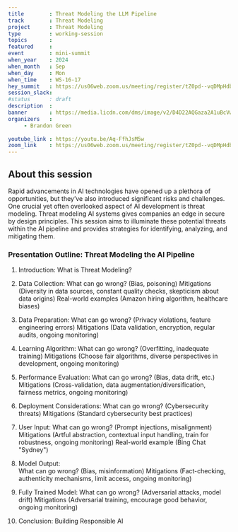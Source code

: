```yaml
---
title        : Threat Modeling the LLM Pipeline
track        : Threat Modeling
project      : Threat Modeling
type         : working-session
topics       : 
featured     :
event        : mini-summit
when_year    : 2024
when_month   : Sep
when_day     : Mon
when_time    : WS-16-17
hey_summit   : https://us06web.zoom.us/meeting/register/tZ0pd--vqDMpHdb22y_ipx7lNs4BwxFhokzI
session_slack:
#status      : draft
description  :
banner       : https://media.licdn.com/dms/image/v2/D4D22AQGaza2A1uBcVw/feedshare-shrink_2048_1536/feedshare-shrink_2048_1536/0/1725395698367?e=2147483647&v=beta&t=75_8Cngo7Wfv8_1xl7aRaHooiloL6kQc2n4GEo69r5I
organizers   :
     - Brandon Green
    
youtube_link : https://youtu.be/Aq-FfhJsM5w
zoom_link    : https://us06web.zoom.us/meeting/register/tZ0pd--vqDMpHdb22y_ipx7lNs4BwxFhokzI
---
```


## About this session
Rapid advancements in AI technologies have opened up a plethora of opportunities, but they’ve also introduced significant risks and challenges. One crucial yet often overlooked aspect of AI development is threat modeling. Threat modeling AI systems gives companies an edge in secure by design principles. This session aims to illuminate these potential threats within the AI pipeline and provides strategies for identifying, analyzing, and mitigating them.

### Presentation Outline: Threat Modeling the AI Pipeline

1. Introduction: What is Threat Modeling?

2. Data Collection:
What can go wrong? (Bias, poisoning)
Mitigations (Diversity in data sources, constant quality checks, skepticism about data origins)
Real-world examples (Amazon hiring algorithm, healthcare biases)

3. Data Preparation:
What can go wrong? (Privacy violations, feature engineering errors)
Mitigations (Data validation, encryption, regular audits, ongoing monitoring)

4. Learning Algorithm:
What can go wrong? (Overfitting, inadequate training)
Mitigations (Choose fair algorithms, diverse perspectives in development, ongoing monitoring)

5. Performance Evaluation:
What can go wrong? (Bias, data drift, etc.)
Mitigations (Cross-validation, data augmentation/diversification, fairness metrics, ongoing monitoring)

6. Deployment Considerations:
What can go wrong? (Cybersecurity threats)
Mitigations (Standard cybersecurity best practices)

7. User Input:
What can go wrong? (Prompt injections, misalignment)
Mitigations (Artful abstraction, contextual input handling, train for robustness, ongoing monitoring)
Real-world example (Bing Chat "Sydney")

8. Model Output:  
What can go wrong? (Bias, misinformation)
Mitigations (Fact-checking, authenticity mechanisms, limit access, ongoing monitoring)

9. Fully Trained Model:
What can go wrong? (Adversarial attacks, model drift)
Mitigations (Adversarial training, encourage good behavior, ongoing monitoring)

10. Conclusion: Building Responsible AI
